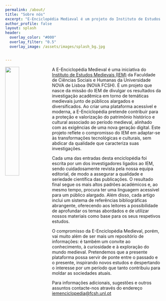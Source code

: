 ```yaml
---
permalink: /about/
title: "Sobre nós"
excerpt: "E-Enciclopédia Medieval é um projeto do Instituto de Estudos Medievais"
author_profile: false
layout: splash
header:
  overlay_color: "#000"
  overlay_filter: "0.5"
  overlay_image: /assets/images/splash_bg.jpg


---
```


<img style="float: left; width: 30%" src="{{ site.baseurl }}/assets/images/LOGO-IEM.svg">


A E-Enciclopédia Medieval é uma iniciativa do <a href="https://iem.fcsh.unl.pt/" target="_blank">Instituto de Estudos Medievais (IEM)</a> da Faculdade de Ciências Sociais e Humanas da Universidade NOVA de Lisboa (NOVA FCSH). É um projeto que nasce da missão do IEM de divulgar os resultados da investigação acadêmica em torno de temáticas medievais junto de públicos alargados e diversificados. Ao criar uma plataforma acessível e moderna, a E-Enciclopédia pretende contribuir para a proteção e valorização do patrimônio histórico e cultural associado ao período medieval, alinhado com as exigências de uma nova geração digital. Este projeto reflete o compromisso do IEM em adaptar-se às transformações tecnológicas e culturais, sem abdicar da qualidade que caracteriza suas investigações.

Cada uma das entradas desta enciclopédia foi escrita por um dos investigadores ligados ao IEM, sendo cuidadosamente revista pela nossa equipa editorial, de modo a assegurar a qualidade e seriedade científica das publicações. O resultado final segue os mais altos padrões académicos e, ao mesmo tempo, procura ter uma linguagem acessível para um público alargado. Além disso, cada artigo inclui um sistema de referências bibliográficas abrangente, oferecendo aos leitores a possibilidade de aprofundar os temas abordados e de utilizar nossos materiais como base para os seus respetivos estudos. 

O compromisso da E-Enciclopédia Medieval, porém, vai muito além de ser mais um repositório de informações: é também um convite ao conhecimento, à curiosidade e à exploração do mundo medieval. Pretendemos que a presente plataforma possa servir de ponte entre o passado e o presente, inspirando novos estudos e despertando o interesse por um período que tanto contribuiu para moldar as sociedades atuais. 

Para informações adicionais, sugestões e outros assuntos contacte-nos através do endereço iemenciclopedia@fcsh.unl.pt